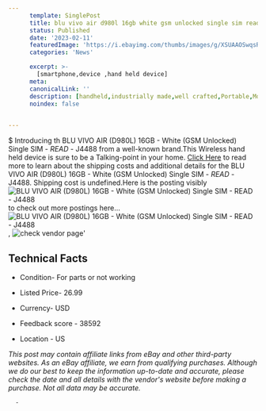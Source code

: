 ```yaml
---
      template: SinglePost
      title: blu vivo air d980l 16gb white gsm unlocked single sim read j4488
      status: Published
      date: '2023-02-11'
      featuredImage: 'https://i.ebayimg.com/thumbs/images/g/XSUAAOSwqsRjF2xE/s-l225.jpg'
      categories: 'News'

      excerpt: >-
        [smartphone,device ,hand held device]
      meta:
      canonicalLink: ''
      description: [handheld,industrially made,well crafted,Portable,Mobile,Compact,Convenient,Lightweight,Maneuverable,Man-portable,Miniature,Carriable,Hand-held,Light,Holdable,Transportable,Mobile device,Pocket-sized,On-the-go,Wireless,Cordless,Compact size,Convenient size, smartphone,device ,hand held device]
      noindex: false
      

---
```

$
      Introducing th BLU VIVO AIR (D980L) 16GB - White (GSM Unlocked) Single SIM - *READ* - J4488 from a well-known brand.This Wireless hand held device is sure to be a Talking-point in your home. [Click Here](https://www.ebay.com/itm/144706905206?hash=item21b1342476%3Ag%3AXSUAAOSwqsRjF2xE&mkevt=1&mkcid=1&mkrid=711-53200-19255-0&campid=%253CePNCampaignId%253E&customid=%253CreferenceId%253E&toolid=10049) to read more to learn about the shipping costs and additional details for the BLU VIVO AIR (D980L) 16GB - White (GSM Unlocked) Single SIM - *READ* - J4488. Shipping cost is undefined.Here is the posting visibly ![BLU VIVO AIR (D980L) 16GB - White (GSM Unlocked) Single SIM - *READ* - J4488](https://i.ebayimg.com/thumbs/images/g/XSUAAOSwqsRjF2xE/s-l225.jpg) to check out more postings here... ![BLU VIVO AIR (D980L) 16GB - White (GSM Unlocked) Single SIM - *READ* - J4488](https://i.ebayimg.com/images/g/XSUAAOSwqsRjF2xE/s-l1600.jpg), ![check vendor page](https://origin-galleryplus.ebayimg.com/ws/web/144706905206_2_0_1/225x225.jpg,https://origin-galleryplus.ebayimg.com/ws/web/144706905206_3_0_1/225x225.jpg,https://origin-galleryplus.ebayimg.com/ws/web/144706905206_4_0_1/225x225.jpg,https://origin-galleryplus.ebayimg.com/ws/web/144706905206_5_0_1/225x225.jpg,https://origin-galleryplus.ebayimg.com/ws/web/144706905206_6_0_1/225x225.jpg,https://origin-galleryplus.ebayimg.com/ws/web/144706905206_7_0_1/225x225.jpg,https://origin-galleryplus.ebayimg.com/ws/web/144706905206_8_0_1/225x225.jpg)'

      

 ## Technical Facts 



     
      

 - Condition- For parts or not working 


      

 - Listed Price- 26.99 


      

 - Currency- USD 


      

 - Feedback score - 38592 


      

 - Location - US 


      
      

 *_This post may contain affiliate links from eBay and other third-party websites. As an eBay affiliate, we earn from qualifying purchases. Although we do our best to keep the information up-to-date and accurate, please check the date and all details with the vendor's website before making a purchase. Not all data may be accurate._*




      -
